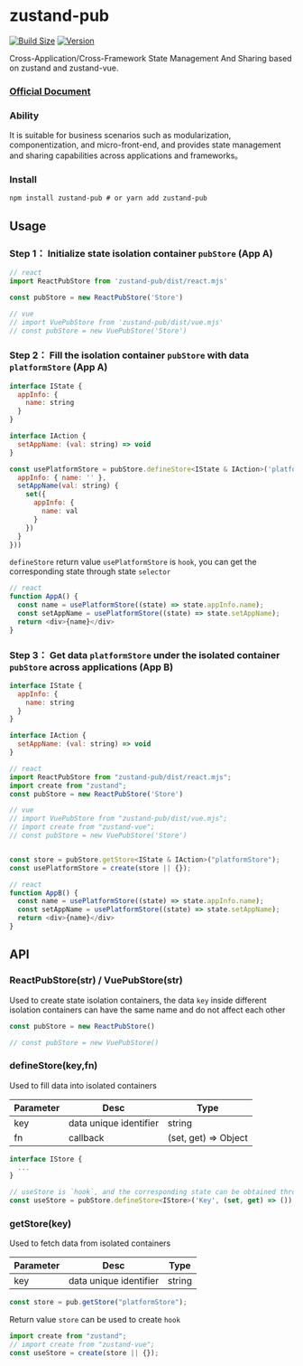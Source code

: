 # zustand-pub

[![Build Size](https://img.shields.io/bundlephobia/minzip/zustand-pub?label=bundle%20size)](https://bundlephobia.com/result?p=zustand-pub)
[![Version](https://img.shields.io/npm/v/zustand-pub?style=flat)](https://www.npmjs.com/package/zustand-pub)

Cross-Application/Cross-Framework State Management And Sharing based on zustand and zustand-vue.
### [Official Document](https://awesomedevin.github.io/zustand-vue/en/)



### Ability

It is suitable for business scenarios such as modularization, componentization, and micro-front-end, and provides state management and sharing capabilities across applications and frameworks。


### Install
```shell
npm install zustand-pub # or yarn add zustand-pub
```


## Usage

### Step 1： Initialize state isolation container `pubStore` (App A)
```js
// react
import ReactPubStore from 'zustand-pub/dist/react.mjs'

const pubStore = new ReactPubStore('Store')

// vue
// import VuePubStore from 'zustand-pub/dist/vue.mjs' 
// const pubStore = new VuePubStore('Store')
```

### Step 2： Fill the isolation container `pubStore` with data `platformStore` (App A)
```js
interface IState {
  appInfo: {
    name: string
  }
}

interface IAction {
  setAppName: (val: string) => void
}

const usePlatformStore = pubStore.defineStore<IState & IAction>('platformStore', (set) => ({
  appInfo: { name: '' },
  setAppName(val: string) {
    set({
      appInfo: {
        name: val
      }
    })
  }
}))
```
`defineStore` return value `usePlatformStore` is `hook`, you can get the corresponding state through state `selector`
```js
// react
function AppA() {
  const name = usePlatformStore((state) => state.appInfo.name);
  const setAppName = usePlatformStore((state) => state.setAppName);
  return <div>{name}</div>
}
``` 

### Step 3： Get data `platformStore` under the isolated container `pubStore` across applications (App B)
```js
interface IState {
  appInfo: {
    name: string
  }
}

interface IAction {
  setAppName: (val: string) => void
}

// react
import ReactPubStore from "zustand-pub/dist/react.mjs";
import create from "zustand";
const pubStore = new ReactPubStore('Store')

// vue
// import VuePubStore from "zustand-pub/dist/vue.mjs";
// import create from "zustand-vue";
// const pubStore = new VuePubStore('Store')


const store = pubStore.getStore<IState & IAction>("platformStore");
const usePlatformStore = create(store || {});

// react
function AppB() {
  const name = usePlatformStore((state) => state.appInfo.name);
  const setAppName = usePlatformStore((state) => state.setAppName);
  return <div>{name}</div>
}

```

## API

### ReactPubStore(str) / VuePubStore(str)
Used to create state isolation containers, the data `key` inside different isolation containers can have the same name and do not affect each other
```js
const pubStore = new ReactPubStore() 

// const pubStore = new VuePubStore() 
```

### defineStore(key,fn)
Used to fill data into isolated containers

Parameter | Desc | Type 
--- | --- | --- 
key | data unique identifier | string
fn | callback | (set, get) => Object


```js
interface IStore {
  ...
}

// useStore is `hook`, and the corresponding state can be obtained through state `selector`
const useStore = pubStore.defineStore<IStore>('Key', (set, get) => ())
```


### getStore(key)

Used to fetch data from isolated containers

Parameter | Desc | Type 
--- | --- | --- 
key | data unique identifier | string

```js
const store = pub.getStore("platformStore");
```
Return value `store` can be used to create `hook`
```js
import create from "zustand";
// import create from "zustand-vue";
const useStore = create(store || {});
```





